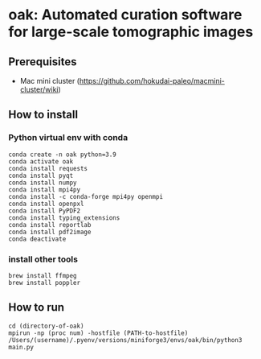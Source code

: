 # oak: Automated curation software for large-scale tomographic images

## Prerequisites
- Mac mini cluster (https://github.com/hokudai-paleo/macmini-cluster/wiki)

## How to install
### Python virtual env with conda
```
conda create -n oak python=3.9
conda activate oak
conda install requests
conda install pyqt
conda install numpy
conda install mpi4py
conda install -c conda-forge mpi4py openmpi
conda install openpxl
conda install PyPDF2
conda install typing_extensions
conda install reportlab
conda install pdf2image
conda deactivate
```
### install other tools
```
brew install ffmpeg
brew install poppler
```

## How to run
```
cd (directory-of-oak)
mpirun -np (proc num) -hostfile (PATH-to-hostfile) /Users/(username)/.pyenv/versions/miniforge3/envs/oak/bin/python3 main.py
```
